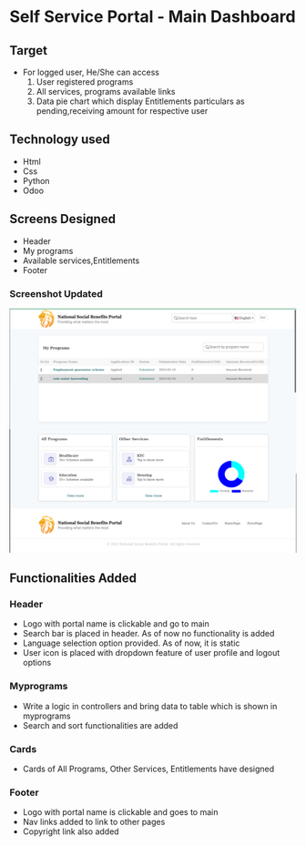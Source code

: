 # Self Service Portal - Main Dashboard

## Target

- For logged user, He/She can access
  1. User registered programs
  2. All services, programs available links
  3. Data pie chart which display Entitlements particulars as pending,receiving amount for respective user

## Technology used

- Html
- Css
- Python
- Odoo

## Screens Designed

- Header
- My programs
- Available services,Entitlements
- Footer

### Screenshot Updated

![Main dashboard](images/main.png)

## Functionalities Added

### Header

- Logo with portal name is clickable and go to main
- Search bar is placed in header. As of now no functionality is added
- Language selection option provided. As of now, it is static
- User icon is placed with dropdown feature of user profile and logout options

### Myprograms

- Write a logic in controllers and bring data to table which is shown in myprograms
- Search and sort functionalities are added

### Cards

- Cards of All Programs, Other Services, Entitlements have designed

### Footer

- Logo with portal name is clickable and goes to main
- Nav links added to link to other pages
- Copyright link also added
